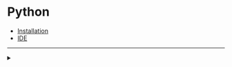 # Python
+ [Installation](https://www.python.org/downloads)
+ [IDE](https://www.jetbrains.com/pycharm/download)
***

<details>
    <summary></summary>
  <details>
    <summary>Data Types</summary>
      
    0               # int
    1.2             # float
    3 + 4j          # complex
    ''              # str
    []              # list
    ()              # tuple
    True or False   # bool
    {0, 1.2, 3+4j}  # set
    {'key':"value"} # dict
      
  </details>
    
  <details>
    <summary>Operators</summary>  
      <details>
          <summary>Arithmetic operators</summary>
          
          +  # Addition
          -  # Substraction
          *  # Multiplication
          ** # Exponent
          /  # Division
          // # Floor Division
          %  # Modulus    
</details> 
      <details>
          <summary>Comparison operators</summary>

          <  # Less than
          <= # Less than equal to
          >  # Greater than
          >= # Greater than equal to
          == # Equal to
          != # not equal to
          

</details>  
      <details>
          <summary>Assignment Operators</summary>

          =   # assig
          +=  # Addition and assign
          -=  # Substraction and assign
          *=  # Multiplication and assign
          **= # Exponent and assign
          /=  # Division and assign
          //= # Floor Division and assign
          %=  # Modulus and assign

</details>  
      <details>
          <summary>Logical Operators</summary>
      </details>    
      <details>
          <summary>Bitwise Operators</summary>
      </details>    
      <details>
          <summary>Membership Operators</summary>
      </details>   
      <details>
          <summary>Identity Operators</summary>
      </details>     
    </details>   
</details>
